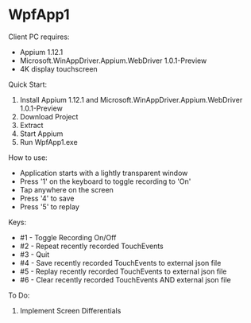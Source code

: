 # WpfApp1
Client PC requires:
- Appium 1.12.1
- Microsoft.WinAppDriver.Appium.WebDriver 1.0.1-Preview
- 4K display touchscreen

Quick Start:
1. Install Appium 1.12.1 and Microsoft.WinAppDriver.Appium.WebDriver 1.0.1-Preview
2. Download Project
3. Extract
4. Start Appium
5. Run WpfApp1.exe

How to use:
- Application starts with a lightly transparent window 
- Press '1' on the keyboard to toggle recording to 'On' 
- Tap anywhere on the screen
- Press '4' to save
- Press '5' to replay

Keys:
* #1 - Toggle Recording On/Off
* #2 - Repeat recently recorded TouchEvents
* #3 - Quit
* #4 - Save recently recorded TouchEvents to external json file
* #5 - Replay recently recorded TouchEvents to external json file
* #6 - Clear recently recorded TouchEvents AND external json file

To Do:
1. Implement Screen Differentials
